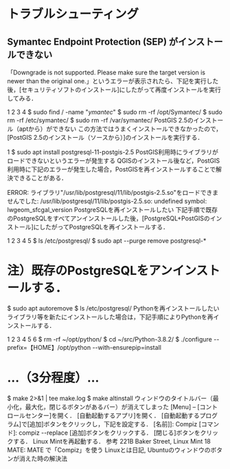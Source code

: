 # トラブルシューティング

## Symantec Endpoint Protection (SEP) がインストールできない
「Downgrade is not supported. Please make sure the target version is newer than the original one.」というエラーが表示されたら、下記を実行した後，[セキュリティソフトのインストール]にしたがって再度インストールを実行してみる．

1
2
3
4
$ sudo find / -name "*ymantec*"
$ sudo rm -rf /opt/Symantec/
$ sudo rm -rf /etc/symantec/
$ sudo rm -rf /var/symantec/
PostGIS 2.5のインストール（aptから）ができない
この方法ではうまくインストールできなかったので，[PostGIS 2.5のインストール（ソースから）]のインストールを実行する．

1
$ sudo apt install postgresql-11-postgis-2.5
PostGIS利用時にライブラリがロードできないというエラーが発生する
QGISのインストール後など，PostGIS利用時に下記のエラーが発生した場合，PostGISを再インストールすることで解決できることがある．

ERROR: ライブラリ"/usr/lib/postgresql/11/lib/postgis-2.5.so"をロードできませんでした: /usr/lib/postgresql/11/lib/postgis-2.5.so: undefined symbol: lwgeom_sfcgal_version
PostgreSQLを再インストールしたい
下記手順で既存のPostgreSQLをすべてアンインストールした後，[PostgreSQL+PostGISのインストール]にしたがってPostgreSQLを再インストールする．

1
2
3
4
5
$ ls /etc/postgresql/
$ sudo apt --purge remove postgresql-*
# 注）既存のPostgreSQLをアンインストールする．
$ sudo apt autoremove
$ ls /etc/postgresql/
Pythonを再インストールしたい
ライブラリ等を新たにインストールした場合は，下記手順によりPythonを再インストールする．

1
2
3
4
5
6
$ rm -rf ~/opt/python/
$ cd ~/src/Python-3.8.2/
$ ./configure --prefix=【HOME】/opt/python --with-ensurepip=install
# ...（3分程度）...
$ make 2>&1 | tee make.log
$ make altinstall
ウィンドウのタイトルバー（最小化，最大化，閉じるボタンがあるバー）が消えてしまった
[Menu] – [コントロールセンター]を開く．
[自動起動するアプリ]を開く．
[自動起動するプログラム]で[追加]ボタンをクリックし，下記を設定する．
[名前]]: Compiz
[コマンド]: compiz --replace
[追加]ボタンをクリックする．
[閉じる]ボタンをクリックする．
Linux Mintを再起動する．
参考
221B Baker Street, Linux Mint 18 MATE: MATE で「Compiz」を使う
Linuxとは日記, Ubuntuのウィンドウのボタンが消えた時の解決法
